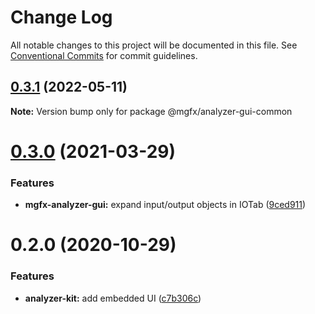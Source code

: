 # Change Log

All notable changes to this project will be documented in this file.
See [Conventional Commits](https://conventionalcommits.org) for commit guidelines.

## [0.3.1](https://github.com/ai-labs-team/mgFx/compare/@mgfx/analyzer-gui-common@0.3.0...@mgfx/analyzer-gui-common@0.3.1) (2022-05-11)

**Note:** Version bump only for package @mgfx/analyzer-gui-common





# [0.3.0](https://github.com/ai-labs-team/mgFx/compare/@mgfx/analyzer-gui-common@0.2.0...@mgfx/analyzer-gui-common@0.3.0) (2021-03-29)


### Features

* **mgfx-analyzer-gui:** expand input/output objects in IOTab ([9ced911](https://github.com/ai-labs-team/mgFx/commit/9ced911))





# 0.2.0 (2020-10-29)


### Features

* **analyzer-kit:** add embedded UI ([c7b306c](https://github.com/ai-labs-team/mgFx/commit/c7b306c))
